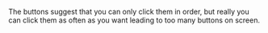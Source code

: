 The buttons suggest that you can only click them in order, but really you can click them as often as you want leading to too many buttons on screen.